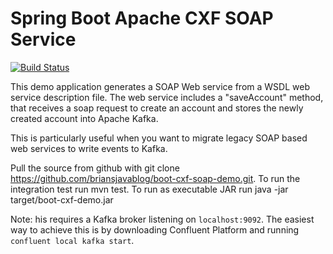 # Spring Boot Apache CXF SOAP Service

[![Build Status](https://travis-ci.org/briansjavablog/boot-cxf-soap-demo.svg?branch=master)](https://travis-ci.org/briansjavablog/boot-cxf-soap-demo)


This demo application generates a SOAP Web service from a WSDL web service description file. 
The web service includes a "saveAccount" method, that receives a soap request to create an account and stores the newly created account into Apache Kafka.

This is particularly useful when you want to migrate legacy SOAP based web services to write events to Kafka. 

Pull the source from github with git clone https://github.com/briansjavablog/boot-cxf-soap-demo.git. 
To run the integration test run mvn test. To run as executable JAR run java -jar target/boot-cxf-demo.jar

Note: his requires a Kafka broker listening on `localhost:9092`. The easiest way to achieve this is by downloading Confluent Platform and running `confluent local kafka start`. 
